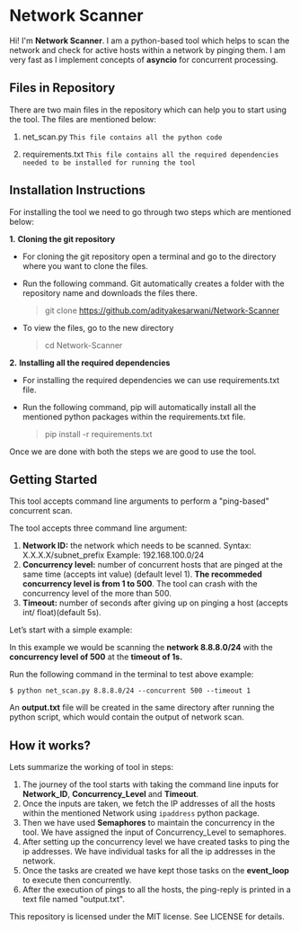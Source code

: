 # Network Scanner

Hi! I'm **Network Scanner**. I am a python-based tool which helps to scan the network and check for active hosts within a network by pinging them. I am very fast as I implement concepts of **asyncio** for concurrent processing.


## Files in Repository 

There are two main files in the repository which can help you to start using the tool. The files are mentioned below:

 1. net_scan.py  `This file contains all the python code`

 2. requirements.txt `This file contains all the required dependencies needed to be installed for running the tool`

## Installation Instructions

For installing the tool we need to go through two steps which are mentioned below:

**1.** **Cloning the git repository**

 - For cloning the git repository open a terminal and go to the directory where you want to clone the files.
 - Run the following command. Git automatically creates a folder with the repository name and downloads the files there.
 
	> git clone https://github.com/adityakesarwani/Network-Scanner
 - To view the files, go to the new directory
 
	 > cd Network-Scanner

**2.**  **Installing all the required dependencies**

 - For installing the required dependencies we can use requirements.txt file.
 - Run the following command, pip will automatically install all the mentioned python packages within the requirements.txt file. 
 
	 >pip install -r requirements.txt

Once we are done with both the steps we are good to use the tool.

## Getting Started

This tool accepts command line arguments to perform a "ping-based" concurrent scan.

The tool accepts three command line argument:

 1. **Network ID:** the network which needs to be scanned. 
 Syntax: X.X.X.X/subnet_prefix 
 Example: 192.168.100.0/24
 2. **Concurrency level:** number of concurrent hosts that are pinged at the same time (accepts int value) (default level 1). **The recommeded concurrency level is from 1 to 500**. The tool can crash with the concurrency level of the more than 500. 
 3. **Timeout:** number of seconds after giving up on pinging a host (accepts int/ float)(default 5s).

Let’s start with a simple example:

In this example we would be scanning the **network 8.8.8.0/24** with the **concurrency level of 500** at the **timeout of 1s.**

Run the following command in the terminal to test above example:

    $ python net_scan.py 8.8.8.0/24 --concurrent 500 --timeout 1

An **output.txt** file will be created in the same directory after running the python script, which would contain the output of network scan.

## How it works?

Lets summarize the working of tool in steps: 

 1. The journey of the tool starts with taking the command line inputs for **Network_ID**, **Concurrency_Level** and **Timeout**.
 2. Once the inputs are taken, we fetch the IP addresses of all the hosts within the mentioned Network using `ipaddress` python package.
 3. Then we have used **Semaphores** to maintain the concurrency in the tool. We have assigned the input of Concurrency_Level to semaphores. 
 4. After setting up the concurrency level we have created tasks to ping the ip addresses. We have individual tasks for all the ip addresses in the network.
 5. Once the tasks are created we have kept those tasks on the **event_loop** to execute then concurrently. 
 6. After the execution of pings to all the hosts, the ping-reply is printed in a text file named "output.txt". 

This repository is licensed under the MIT license. See LICENSE for details.